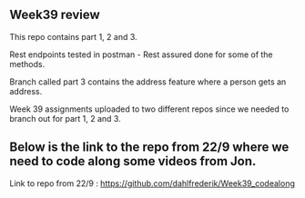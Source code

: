 ## Week39 review
This repo contains part 1, 2 and 3.

Rest endpoints tested in postman - Rest assured done for some of the methods.

Branch called part 3 contains the address feature where a person gets an address.

Week 39 assignments uploaded to two different repos since we needed to branch out for part 1, 2 and 3.

## Below is the link to the repo from 22/9 where we need to code along some videos from Jon.

Link to repo from 22/9 : https://github.com/dahlfrederik/Week39_codealong
